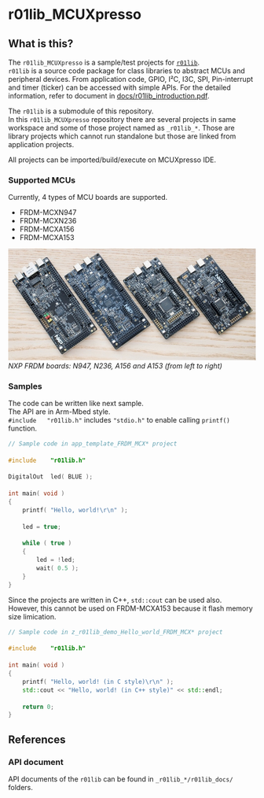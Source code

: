 # r01lib_MCUXpresso

## What is this?

The `r01lib_MCUXpresso` is a sample/test projects for [`r01lib`](https://github.com/teddokano/r01lib).  
`r01lib` is a source code package for class libraries to abstract MCUs and peripheral devices.
From application code, GPIO, I²C, I3C, SPI, Pin-interrupt and timer (ticker) can be accessed with simple APIs.
For the detailed information, refer to document in [docs/r01lib_introduction.pdf](https://github.com/teddokano/r01lib_MCUXpresso/blob/main/docs/r01lib_introduction.pdf).

The `r01lib` is a submodule of this repository.  
In this `r01lib_MCUXpresso` repository there are several projects in same workspace and some of those project named as `_r01lib_*`. 
Those are library projects which cannot run standalone but those are linked from application projects.  

All projects can be imported/build/execute on MCUXpresso IDE. 

### Supported MCUs

Currently, 4 types of MCU boards are supported. 
- FRDM-MCXN947
- FRDM-MCXN236
- FRDM-MCXA156
- FRDM-MCXA153

![FRDM boards](docs/img/frdm_boards.jpg)
*NXP FRDM boards: N947, N236, A156 and A153 (from left to right)*

### Samples
The code can be written like next sample.  
The API are in Arm-Mbed style.  
`#include	"r01lib.h"` includes `"stdio.h"` to enable calling `printf()` function. 

```cpp
// Sample code in app_template_FRDM_MCX* project

#include	"r01lib.h"

DigitalOut	led( BLUE );

int main( void )
{
    printf( "Hello, world!\r\n" );

    led	= true;

    while ( true )
    {
        led	= !led;
        wait( 0.5 );
    }
}
```

Since the projects are written in C++, `std::cout` can be used also.  
However, this cannot be used on FRDM-MCXA153 because it flash memory size limication.  

```cpp
// Sample code in z_r01lib_demo_Hello_world_FRDM_MCX* project

#include	"r01lib.h"

int main( void )
{
    printf( "Hello, world! (in C style)\r\n" );
    std::cout << "Hello, world! (in C++ style)" << std::endl;

    return 0;
}
```

## References

### API document
API documents of the `r01lib` can be found in `_r01lib_*/r01lib_docs/` folders. 

